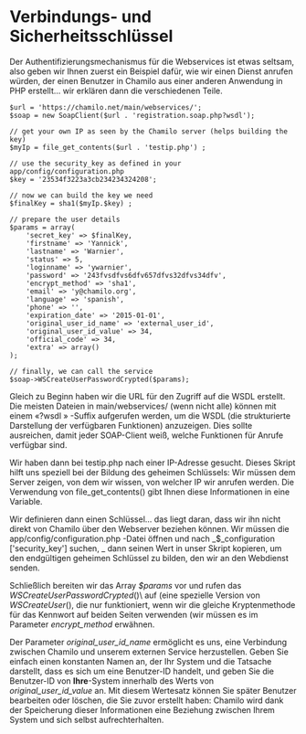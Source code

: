 
# Verbindungs- und Sicherheitsschlüssel

Der Authentifizierungsmechanismus für die Webservices ist etwas seltsam, also geben wir Ihnen zuerst ein Beispiel dafür, wie wir einen Dienst anrufen würden, der einen Benutzer in Chamilo aus einer anderen Anwendung in PHP erstellt... wir erklären dann die verschiedenen Teile.

```text
$url = 'https://chamilo.net/main/webservices/';
$soap = new SoapClient($url . 'registration.soap.php?wsdl');

// get your own IP as seen by the Chamilo server (helps building the key)
$myIp = file_get_contents($url . 'testip.php') ;

// use the security_key as defined in your app/config/configuration.php
$key = '23534f3223a3cb234234324208';

// now we can build the key we need
$finalKey = sha1($myIp.$key) ;

// prepare the user details
$params = array(
    'secret_key' => $finalKey,
    'firstname' => 'Yannick',
    'lastname' => 'Warnier',
    'status' => 5,
    'loginname' => 'ywarnier',
    'password' => '243fvsdfvs6dfv657dfvs32dfvs34dfv',
    'encrypt_method' => 'sha1',
    'email' => 'y@chamilo.org',
    'language' => 'spanish',
    'phone' => '',
    'expiration_date' => '2015-01-01',
    'original_user_id_name' => 'external_user_id',
    'original_user_id_value' => 34,
    'official_code' => 34,
    'extra' => array()
);

// finally, we can call the service
$soap->WSCreateUserPasswordCrypted($params);
```

Gleich zu Beginn haben wir die URL für den Zugriff auf die WSDL erstellt. Die meisten Dateien in main/webservices/ \(wenn nicht alle\) können mit einem «?wsdl » -Suffix aufgerufen werden, um die WSDL \(die strukturierte Darstellung der verfügbaren Funktionen\) anzuzeigen. Dies sollte ausreichen, damit jeder SOAP-Client weiß, welche Funktionen für Anrufe verfügbar sind.

Wir haben dann bei testip.php nach einer IP-Adresse gesucht. Dieses Skript hilft uns speziell bei der Bildung des geheimen Schlüssels: Wir müssen dem Server zeigen, von dem wir wissen, von welcher IP wir anrufen werden. Die Verwendung von file\_get\_contents\(\) gibt Ihnen diese Informationen in eine Variable.

Wir definieren dann einen Schlüssel... das liegt daran, dass wir ihn nicht direkt von Chamilo über den Webserver beziehen können. Wir müssen die app/config/configuration.php -Datei öffnen und nach _$\_configuration \['security\_key'\] suchen, _ dann seinen Wert in unser Skript kopieren, um den endgültigen geheimen Schlüssel zu bilden, den wir an den Webdienst senden.

Schließlich bereiten wir das Array _$params_ vor und rufen das _WSCreateUserPasswordCrypted_\(\)\ auf (eine spezielle Version von _WSCreateUser_\(\), die nur funktioniert, wenn wir die gleiche Kryptenmethode für das Kennwort auf beiden Seiten verwenden \(wir müssen es im Parameter _encrypt\_method_ erwähnen.

Der Parameter _original\_user\_id\_name_ ermöglicht es uns, eine Verbindung zwischen Chamilo und unserem externen Service herzustellen. Geben Sie einfach einen konstanten Namen an, der Ihr System und die Tatsache darstellt, dass es sich um eine Benutzer-ID handelt, und geben Sie die Benutzer-ID von **Ihre**-System innerhalb des Werts von _original\_user\_id\_value_ an. Mit diesem Wertesatz können Sie später Benutzer bearbeiten oder löschen, die Sie zuvor erstellt haben: Chamilo wird dank der Speicherung dieser Informationen eine Beziehung zwischen Ihrem System und sich selbst aufrechterhalten.